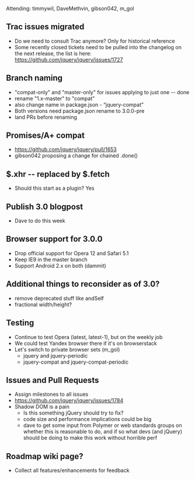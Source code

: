Attending: timmywil, DaveMethvin, gibson042, m_gol

## Trac issues migrated ##
* Do we need to consult Trac anymore? Only for historical reference
* Some recently closed tickets need to be pulled into the changelog on the next release,
  the list is here: https://github.com/jquery/jquery/issues/1727 

## Branch naming ##
* "compat-only" and "master-only" for issues applying to just one -- done
* rename "1.x-master" to "compat"
* also change name in package.json - “jquery-compat”
* Both versions need package.json rename to 3.0.0-pre
* land PRs before renaming

## Promises/A+ compat ##
* https://github.com/jquery/jquery/pull/1653
* gibson042 proposing a change for chained .done()

## $.xhr -- replaced by $.fetch ##
* Should this start as a plugin? Yes

## Publish 3.0 blogpost ##
* Dave to do this week

## Browser support for 3.0.0 ##
* Drop official support for Opera 12 and Safari 5.1
* Keep IE9 in the master branch
* Support Android 2.x on both (dammit)

## Additional things to reconsider as of 3.0? ##
* remove deprecated stuff like andSelf
* fractional width/height?

## Testing ##
* Continue to test Opera (latest, latest-1), but on the weekly job
* We could test Yandex browser there if it's on browserstack
* Let's switch to private browser sets (m_gol)
  - jquery and jquery-periodic
  - jquery-compat and jquery-compat-periodic

## Issues and Pull Requests ##
* Assign milestones to all issues
* https://github.com/jquery/jquery/issues/1784
* Shadow DOM is a pain
  - Is this something jQuery should try to fix?
  - code size and performance implications could be big
  - dave to get some input from Polymer or web standards groups on whether this is reasonable to do, and if so what devs (and jQuery) should be doing to make this work without horrible perf

## Roadmap wiki page? ##
* Collect all features/enhancements for feedback
